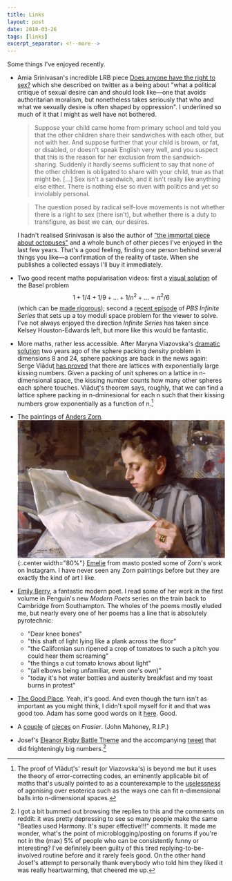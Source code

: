 ```yaml
---
title: Links
layout: post
date: 2018-03-26
tags: [links]
excerpt_separator: <!--more-->
---
```


Some things I've enjoyed recently.
<!--more-->

* Amia Srinivasan's incredible LRB piece [Does anyone have the right to sex?](https://www.lrb.co.uk/v40/n06/amia-srinivasan/does-anyone-have-the-right-to-sex) which she described on twitter as a being about "what a political critique of sexual desire can and should look like&mdash;one that avoids authoritarian moralism, but nonetheless takes seriously that who and what we sexually desire is often shaped by oppression". I underlined so much of it that I might as well have not bothered.
  >Suppose your child came home from primary school and told you that the other children share their sandwiches with each other, but not with her. And suppose further that your child is brown, or fat, or disabled, or doesn't speak English very well, and you suspect that this is the reason for her exclusion from the sandwich-sharing. Suddenly it hardly seems sufficient to say that none of the other children is obligated to share with your child, true as that might be. [...] Sex isn't a sandwich, and it isn't really like anything else either. There is nothing else so riven with politics and yet so inviolably personal.  

  >The question posed by radical self-love movements is not whether there is a right to sex (there isn't), but whether there is a duty to transfigure, as best we can, our desires.

  I hadn't realised Srinivasan is also the author of ["the immortal piece about octopuses"](https://www.lrb.co.uk/v39/n17/amia-srinivasan/the-sucker-the-sucker) and a whole bunch of other pieces I've enjoyed in the last few years. That's a good feeling, finding one person behind several things you like&mdash;a  confirmation of the reality of taste. When she publishes a collected essays I'll buy it immediately.

* Two good recent maths popularisation videos: first a [visual solution](https://www.youtube.com/watch?v=d-o3eB9sfls) of the Basel problem $$1 + 1/4 + 1/9 + ... + 1/n^2 + ... = \pi^2/6$$ (which can be [made rigorous](http://www.math.chalmers.se/~wastlund/Cosmic.pdf)); second a [recent episode](https://www.youtube.com/watch?v=KZT5hrYOERs) of *PBS Infinite Series* that sets up a toy moduli space problem for the viewer to solve. I've not always enjoyed the direction *Infinite Series* has taken since Kelsey Houston-Edwards left, but more like this would be fantastic.

* More maths, rather less accessible. After Maryna Viazovska's [dramatic solution](https://www.quantamagazine.org/sphere-packing-solved-in-higher-dimensions-20160330/) two years ago of the sphere packing density problem in dimensions 8 and 24, sphere packings are back in the news again: Serge Vlăduţ [has proved](https://arxiv.org/abs/1802.00886) that there are lattices with exponentially large kissing numbers. Given a packing of unit spheres on a lattice in n-dimensional space, the kissing number counts how many other spheres each sphere touches. Vlăduţ's theorem says, roughly, that we can find a lattice sphere packing in n-dminesional for each n such that their kissing numbers grow exponentially as a function of n.[^1]

* The paintings of [Anders Zorn](http://www.the-athenaeum.org/art/list.php?m=a&s=tu&aid=92).
![Emma Zorn](/assets/img/posts/2018-03-26/emma-zorn-lasande.jpg "Emma Zorn, Läsande"){:.center width="80%"}
[Emelie](https://mastodon.social/@emelie) from masto posted some of Zorn's work on Instagram. I have never seen any Zorn paintings before but they are exactly the kind of art I like.

* [Emily Berry](http://www.emilyberry.co.uk/poems), a fantastic modern poet. I read some of her work in the first volume in Penguin's new *Modern Poets* series on the train back to Cambridge from Southampton. The wholes of the poems mostly eluded me, but nearly every one of her poems has a line that is absolutely pyrotechnic:
  * "Dear knee bones"
  * "this shaft of light lying like a plank across the floor"
  * "the Californian sun ripened a crop of tomatoes to such a pitch you could hear them screaming"
  * "the things a cut tomato knows about light"
  * "(all elbows being unfamiliar, even one's own)"
  * "today it's hot water bottles and austerity breakfast and my toast burns in protest"

* [The Good Place](https://www.netflix.com/gb/title/80113701). Yeah, it's good. And even though the turn isn't as important as you might think, I didn't spoil myself for it and that was good too. Adam has some good words on it [here](https://englebright.co.uk/the-good-place/). Good.

* A [couple](https://www.yahoo.com/entertainment/frasier-ski-lodge-oral-history-164309203.html) of [pieces](https://www.newstatesman.com/culture/tv-radio/2017/08/martin-crane-s-hideous-chair-was-true-star-frasier) on *Frasier*. (John Mahoney, R.I.P.)

* Josef's [Eleanor Rigby Battle Theme](https://soundcloud.com/josefkenny/eleanor-rigby-pokemon-battle-theme) and the accompanying [tweet](https://twitter.com/josefkenny/status/974587426676117505) that did frighteningly big numbers.[^2]

[^1]: The proof of Vlăduţ's' result (or Viazovska's) is beyond me but it uses the theory of error-correcting codes, an eminently applicable bit of maths that's usually pointed to as a counterexample to the [uselessness](/2018/02/14/99-percent-useless/) of agonising over esoterica such as the ways one can fit n-dimensional balls into n-dimensional spaces.

[^2]: I got a bit bummed out browsing the replies to this and the comments on reddit: it was pretty depressing to see so many people make the same "Beatles used Harmony. It's super effective!!!" comments. It made me wonder, what's the point of microblogging/posting on forums if you're not in the (max) 5% of people who can be consistently funny or interesting? I've definitely been guilty of this tired replying-to-be-involved routine before and it rarely feels good. On the other hand Josef's attempt to personally thank everybody who told him they liked it was really heartwarming, that cheered me up.
